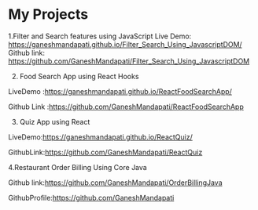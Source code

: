 # My Projects

1.Filter and Search features using JavaScript
Live Demo: https://ganeshmandapati.github.io/Filter_Search_Using_JavascriptDOM/
 Github link: https://github.com/GaneshMandapati/Filter_Search_Using_JavascriptDOM

2. Food Search App using React Hooks

LiveDemo     :https://ganeshmandapati.github.io/ReactFoodSearchApp/

Github Link  :https://github.com/GaneshMandapati/ReactFoodSearchApp

3. Quiz App using React

LiveDemo:https://ganeshmandapati.github.io/ReactQuiz/

GithubLink:https://github.com/GaneshMandapati/ReactQuiz

4.Restaurant Order Billing Using Core Java

Github link:https://github.com/GaneshMandapati/OrderBillingJava


GithubProfile:https://github.com/GaneshMandapati

